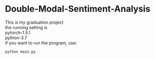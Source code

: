 # Double-Modal-Sentiment-Analysis
This is my graduation project  
the running setting is    
pytorch-1.5.1  
python-3.7  
if you want to run the program, use:
```
python main.py
```

